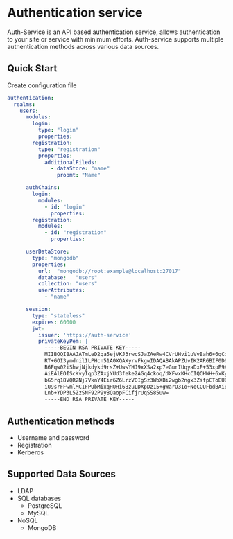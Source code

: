 # Authentication service

Auth-Service is an API based authentication service, allows authentication to your site or service with minimum efforts. 
Auth-service supports multiple authentication methods across various data sources.

## Quick Start

Create configuration file

```yaml
authentication:
  realms:
    users:
      modules:
        login:
          type: "login"
          properties:
        registration:
          type: "registration"
          properties:
            additionalFileds:
              - dataStore: "name"
                propmt: "Name"

      authChains:
        login:
          modules:
            - id: "login"
              properties:
        registration:
          modules:
            - id: "registration"
              properties:

      userDataStore:
        type: "mongodb"
        properties:
          url:  "mongodb://root:example@localhost:27017"
          database:   "users"
          collection: "users"
          userAttributes:
            - "name"

      session:
        type: "stateless"
        expires: 60000
        jwt:
          issuer: 'https://auth-service'
          privateKeyPem: |
            -----BEGIN RSA PRIVATE KEY-----
            MIIBOQIBAAJATmLeD2qa5ejVKJ3rwcSJaZAeRw4CVrUHvi1uVvBah6+6qCdjvH8N
            RT+GOI3ymdnilILPHcn51A0XQAXyrvFkgwIDAQABAkAPZUvIK2ARGBIF0D6l6Dw1
            B6Fqw02iShwjNjkdykd9rsZ+UwsYHJ9xXSa2xp7eGurIUqyaDxF+53xpE9AH72PB
            AiEAlEOIScKvyIqp3ZAxjYUd3feke2AGq4ckoq/dXFvxKHcCIQCHWH+6xKyXqaDL
            bG5rq18VQR2Nj7VknY4Eir6Z6LrzVQIgSz3WbXBi2wgb2ngx3ZsfpCToEUCTQftM
            iU9srFFwmlMCIFPUbMixqHUHi6BzuLDXpDz15+gWarO3Io+NoCCUFbdBAiEAinVf
            Lnb+YDP3L5ZzSNF92P9yBQaopFCifjrUqSS85uw=
            -----END RSA PRIVATE KEY-----

```
 
## Authentication methods
* Username and password
* Registration
* Kerberos

## Supported Data Sources
* LDAP
* SQL databases
    * PostgreSQL
    * MySQL
* NoSQL
    * MongoDB
    




 